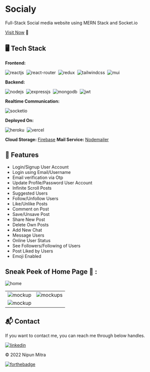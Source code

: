 # Socialy
Full-Stack Social media website using MERN Stack and Socket.io

[Visit Now](https://socialy.vercel.app/) 🚀

## 🖥️ Tech Stack
**Frontend:**

![reactjs](https://img.shields.io/badge/React-20232A?style=for-the-badge&logo=react&logoColor=61DAFB)&nbsp;
![react-router](https://img.shields.io/badge/React_Router-CA4245?style=for-the-badge&logo=react-router&logoColor=white)&nbsp;
![redux](https://img.shields.io/badge/Redux-593D88?style=for-the-badge&logo=redux&logoColor=white)&nbsp;
![tailwindcss](https://img.shields.io/badge/CSS-1572B6?style=for-the-badge&logo=css3&logoColor=white)&nbsp;
![mui](https://img.shields.io/badge/Material--UI-0081CB?style=for-the-badge&logo=material-ui&logoColor=white)&nbsp;

**Backend:**

![nodejs](https://img.shields.io/badge/Node.js-43853D?style=for-the-badge&logo=node.js&logoColor=white)&nbsp;
![expressjs](https://img.shields.io/badge/Express.js-000000?style=for-the-badge&logo=express&logoColor=white)&nbsp;
![mongodb](https://img.shields.io/badge/MongoDB-4EA94B?style=for-the-badge&logo=mongodb&logoColor=white)&nbsp;
![jwt](	https://img.shields.io/badge/JWT-000000?style=for-the-badge&logo=JSON%20web%20tokens&logoColor=white)&nbsp;

**Realtime Communication:**

![socketio](https://img.shields.io/badge/Socket.io-010101?&style=for-the-badge&logo=Socket.io&logoColor=white)

**Deployed On:**

![heroku](https://img.shields.io/badge/Heroku-430098?style=for-the-badge&logo=heroku&logoColor=white)&nbsp;
![vercel](https://img.shields.io/badge/Vercel-000000?style=for-the-badge&logo=vercel&logoColor=white)

**Cloud Storage:** [Firebase](https://firebase.com/)
**Mail Service:** [Nodemailer](https://nodemailer.com/)

## 🚀 Features
- Login/Signup User Account
- Login using Email/Username
- Email verification via Otp
- Update Profile/Password User Account
- Infinite Scroll Posts
- Suggested Users
- Follow/Unfollow Users
- Like/Unlike Posts
- Comment on Post
- Save/Unsave Post
- Share New Post
- Delete Own Posts
- Add New Chat
- Message Users
- Online User Status
- See Followers/Following of Users
- Post Liked by Users
- Emoji Enabled


## Sneak Peek of Home Page 🙈 :
![home](https://user-images.githubusercontent.com/57940556/202517813-ec448973-16f6-4138-8d76-e07277199609.png)


<table>
  <tr>
    <td><img src="https://user-images.githubusercontent.com/57940556/202517673-db7678b0-b6d5-4421-bc04-2fa0e5df6213.png" alt="mockup" /></td>
    <td><img src="https://user-images.githubusercontent.com/57940556/202517912-1a6b61c8-ad7a-485b-b2b7-3017c2f42889.png" alt="mockups" /></td>
  </tr>
  <tr>
    <td><img src="https://user-images.githubusercontent.com/57940556/202518013-80ef7fa6-8a0c-4ebe-8794-4e389afe359e.png" alt="mockup" /></td>
  </tr>
</table>

<h2>📬 Contact</h2>

If you want to contact me, you can reach me through below handles.

[![linkedin](https://img.shields.io/badge/LinkedIn-0077B5?style=for-the-badge&logo=linkedin&logoColor=white)](https://www.linkedin.com/in/nipun-mitra-ab01b120b/)

© 2022 Nipun Mitra


[![forthebadge](https://forthebadge.com/images/badges/built-with-love.svg)](https://forthebadge.com)
